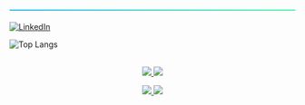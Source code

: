 
![-----------------------------------------------------](
https://github.com/meteahmetyakar/meteahmetyakar/blob/main/line.png)
<br></br>
<a href="https://www.linkedin.com/in/dennis-hartrampf"><img src="https://img.shields.io/badge/LinkedIn--_.svg?style=social&logo=linkedin" alt="LinkedIn"></a>




![Top Langs](https://github-readme-stats.vercel.app/api/top-langs/?username=meteahmetyakar&hide=C,makefile&langs_count_private=true&theme=blueberry&card_width=445)
<br></br>

<p align="center"> 
  <a href="https://github.com/meteahmetyakar/knocomy">
    <img height="120em" src="https://github-readme-stats.vercel.app/api/pin/?username=meteahmetyakar&repo=knocomy"/>
  </a>
  
  <a href="https://github.com/meteahmetyakar/person-recognition-and-tkinter-GUI">
    <img height="120em" src="https://github-readme-stats.vercel.app/api/pin/?username=meteahmetyakar&repo=person-recognition-and-tkinter-GUI"/>
  </a>
</p>


<p align="center"> 
  <a href="https://github.com/meteahmetyakar/Bmi-Calculator-With-Image-Processing">
    <img height="120em" src="https://github-readme-stats.vercel.app/api/pin/?username=meteahmetyakar&repo=Bmi-Calculator-With-Image-Processing"/>
  </a>
  
  <a href="https://github.com/meteahmetyakar/wordgame">
    <img height="120em" src="https://github-readme-stats.vercel.app/api/pin/?username=meteahmetyakar&repo=wordgame"/>
  </a>
</p>




<br></br>


<br></br>
<!--
**meteahmetyakar/meteahmetyakar** is a ✨ _special_ ✨ repository because its `README.md` (this file) appears on your GitHub profile.

Here are some ideas to get you started:

- 🔭 I’m currently working on ...
- 🌱 I’m currently learning ...
- 👯 I’m looking to collaborate on ...
- 🤔 I’m looking for help with ...
- 💬 Ask me about ...
- 📫 How to reach me: ...
- 😄 Pronouns: ...
- ⚡ Fun fact: ...
-->
